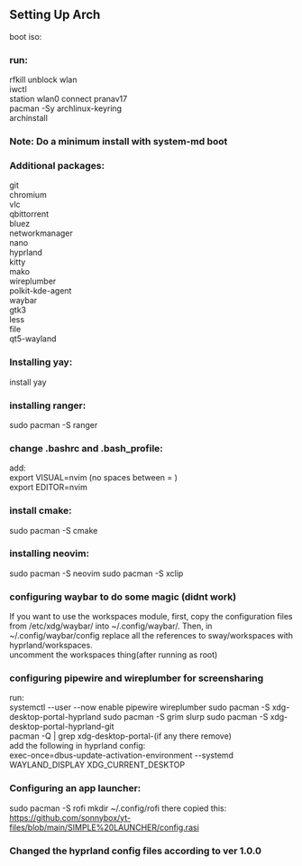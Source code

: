 ## Setting Up Arch
boot iso:
### run:
rfkill unblock wlan  
iwctl  
station wlan0 connect pranav17  
pacman -Sy archlinux-keyring  
archinstall  
### Note: Do a minimum install  with system-md boot  
### Additional packages:  
git  
chromium  
vlc  
qbittorrent  
bluez  
networkmanager  
nano  
hyprland  
kitty  
mako  
wireplumber  
polkit-kde-agent  
waybar  
gtk3  
less  
file  
qt5-wayland
### Installing yay:
install yay
### installing ranger:
sudo pacman -S ranger
### change .bashrc and .bash_profile:  
add:  
export VISUAL=nvim  (no spaces between = )  
export EDITOR=nvim  
### install cmake:  
sudo pacman -S cmake
### installing neovim:
sudo pacman -S neovim
sudo pacman -S xclip

### configuring waybar to do some magic (didnt work)
If you want to use the workspaces module, first, copy the configuration files from /etc/xdg/waybar/ into ~/.config/waybar/. Then, in ~/.config/waybar/config replace all the references to sway/workspaces with hyprland/workspaces.  
uncomment the workspaces thing(after running as root)  

### configuring pipewire and wireplumber for screensharing
run:  
systemctl --user --now enable pipewire wireplumber
sudo pacman -S xdg-desktop-portal-hyprland
sudo pacman -S grim slurp
sudo pacman -S xdg-desktop-portal-hyprland-git  
pacman -Q | grep xdg-desktop-portal-(if any there remove)  
add the following in hyprland config:  
exec-once=dbus-update-activation-environment --systemd WAYLAND_DISPLAY XDG_CURRENT_DESKTOP  

### Configuring an app launcher:  
sudo pacman -S rofi
mkdir ~/.config/rofi
there copied this: https://github.com/sonnybox/yt-files/blob/main/SIMPLE%20LAUNCHER/config.rasi

### Changed the hyprland config files according to ver 1.0.0
